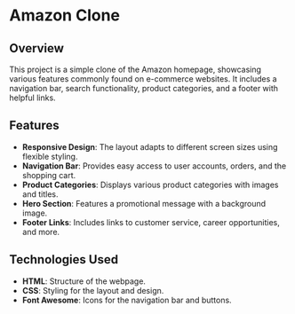 # Amazon Clone

## Overview

This project is a simple clone of the Amazon homepage, showcasing various features commonly found on e-commerce websites. It includes a navigation bar, search functionality, product categories, and a footer with helpful links.

## Features

- **Responsive Design**: The layout adapts to different screen sizes using flexible styling.
- **Navigation Bar**: Provides easy access to user accounts, orders, and the shopping cart.
- **Product Categories**: Displays various product categories with images and titles.
- **Hero Section**: Features a promotional message with a background image.
- **Footer Links**: Includes links to customer service, career opportunities, and more.

## Technologies Used

- **HTML**: Structure of the webpage.
- **CSS**: Styling for the layout and design.
- **Font Awesome**: Icons for the navigation bar and buttons.
